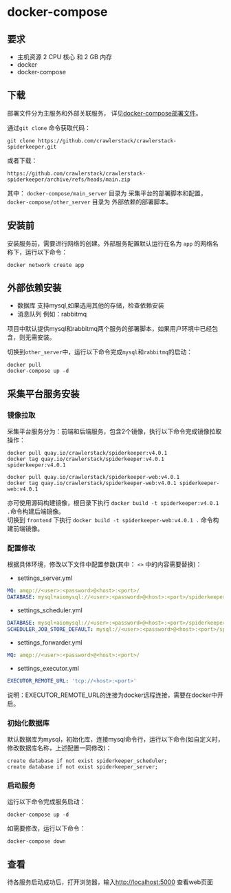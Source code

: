 # docker-compose

## 要求

- 主机资源 2 CPU 核心 和 2 GB 内存
- docker
- docker-compose

## 下载

部署文件分为主服务和外部关联服务，
详见[docker-compose部署文件](https://github.com/crawlerstack/crawlerstack-spiderkeeper/tree/main/docker-compose)。

通过`git clone` 命令获取代码：

```shell
git clone https://github.com/crawlerstack/crawlerstack-spiderkeeper.git
```

或者下载：

```shell
https://github.com/crawlerstack/crawlerstack-spiderkeeper/archive/refs/heads/main.zip
```

其中： `docker-compose/main_server` 目录为 采集平台的部署脚本和配置， `docker-compose/other_server` 目录为 外部依赖的部署脚本。

## 安装前

安装服务前，需要进行网络的创建。外部服务配置默认运行在名为 `app` 的网络名称下，运行以下命令：

```shell
docker network create app
```

## 外部依赖安装

- 数据库 支持mysql,如果选用其他的存储，检查依赖安装
- 消息队列 例如：rabbitmq

项目中默认提供mysql和rabbitmq两个服务的部署脚本，如果用户环境中已经包含，则无需安装。

切换到`other_server`中，运行以下命令完成`mysql`和`rabbitmq`的启动：

```shell
docker pull
docker-compose up -d
```

## 采集平台服务安装

### 镜像拉取

采集平台服务分为：前端和后端服务，包含2个镜像，执行以下命令完成镜像拉取操作：

```shell
docker pull quay.io/crawlerstack/spiderkeeper:v4.0.1
docker tag quay.io/crawlerstack/spiderkeeper:v4.0.1 spiderkeeper:v4.0.1

docker pull quay.io/crawlerstack/spiderkeeper-web:v4.0.1
docker tag quay.io/crawlerstack/spiderkeeper-web:v4.0.1 spiderkeeper-web:v4.0.1
```

亦可使用源码构建镜像，根目录下执行 `docker build -t spiderkeeper:v4.0.1 .`命令构建后端镜像。  
切换到 `frontend` 下执行 `docker build -t spiderkeeper-web:v4.0.1 .` 命令构建前端镜像。

### 配置修改

根据具体环境，修改以下文件中配置参数(其中： `<>` 中的内容需要替换)：

- settings_server.yml

```yaml
MQ: amqp://<user>:<password>@<host>:<port>/
DATABASE: mysql+aiomysql://<user>:<password>@<host>:<port>/spiderkeeper_server?charset=UTF8MB4
```

- settings_scheduler.yml

```yaml
DATABASE: mysql+aiomysql://<user>:<password>@<host>:<port>/spiderkeeper_scheduler?charset=UTF8MB4
SCHEDULER_JOB_STORE_DEFAULT: mysql://<user>:<password>@<host>:<port>/spiderkeeper_scheduler
```

- settings_forwarder.yml

```yaml
MQ: amqp://<user>:<password>@<host>:<port>/
```

- settings_executor.yml

```yaml
EXECUTOR_REMOTE_URL: 'tcp://<host>:<port>'
```

说明：EXECUTOR_REMOTE_URL的连接为docker远程连接，需要在docker中开启。

### 初始化数据库

默认数据库为mysql，初始化库，连接mysql命令行，运行以下命令(如自定义时，修改数据库名称，上述配置一同修改)：

```shell
create database if not exist spiderkeeper_scheduler;
create database if not exist spiderkeeper_server;
```

### 启动服务

运行以下命令完成服务启动：

```shell
docker-compose up -d
```

如需要修改，运行以下命令：

```shell
docker-compose down
```

## 查看

待各服务启动成功后，打开浏览器，输入[http://localhost:5000](http://localhost:5000) 查看web页面

